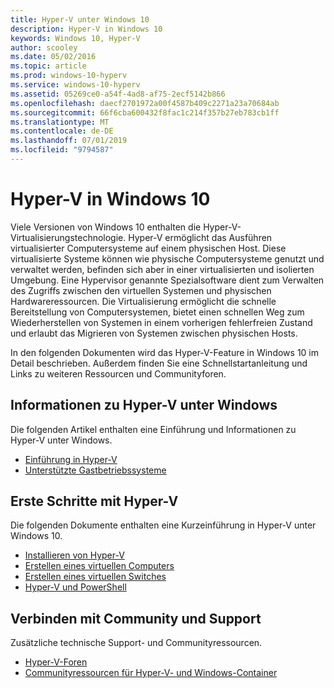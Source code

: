 ```yaml
---
title: Hyper-V unter Windows 10
description: Hyper-V in Windows 10
keywords: Windows 10, Hyper-V
author: scooley
ms.date: 05/02/2016
ms.topic: article
ms.prod: windows-10-hyperv
ms.service: windows-10-hyperv
ms.assetid: 05269ce0-a54f-4ad8-af75-2ecf5142b866
ms.openlocfilehash: daecf2701972a00f4587b409c2271a23a70684ab
ms.sourcegitcommit: 66f6cba600432f8fac1c214f357b27eb783cb1ff
ms.translationtype: MT
ms.contentlocale: de-DE
ms.lasthandoff: 07/01/2019
ms.locfileid: "9794587"
---
```

# <a name="hyper-v-on-windows-10"></a>Hyper-V in Windows 10 

Viele Versionen von Windows 10 enthalten die Hyper-V-Virtualisierungstechnologie. Hyper-V ermöglicht das Ausführen virtualisierter Computersysteme auf einem physischen Host. Diese virtualisierte Systeme können wie physische Computersysteme genutzt und verwaltet werden, befinden sich aber in einer virtualisierten und isolierten Umgebung. Eine Hypervisor genannte Spezialsoftware dient zum Verwalten des Zugriffs zwischen den virtuellen Systemen und physischen Hardwareressourcen. Die Virtualisierung ermöglicht die schnelle Bereitstellung von Computersystemen, bietet einen schnellen Weg zum Wiederherstellen von Systemen in einem vorherigen fehlerfreien Zustand und erlaubt das Migrieren von Systemen zwischen physischen Hosts.

In den folgenden Dokumenten wird das Hyper-V-Feature in Windows 10 im Detail beschrieben. Außerdem finden Sie eine Schnellstartanleitung und Links zu weiteren Ressourcen und Communityforen. 

## <a name="about-hyper-v-on-windows"></a>Informationen zu Hyper-V unter Windows
Die folgenden Artikel enthalten eine Einführung und Informationen zu Hyper-V unter Windows.

* [Einführung in Hyper-V](./about/index.md)
* [Unterstützte Gastbetriebssysteme](about\supported-guest-os.md)

## <a name="get-started-with-hyper-v"></a>Erste Schritte mit Hyper-V
Die folgenden Dokumente enthalten eine Kurzeinführung in Hyper-V unter Windows 10.

* [Installieren von Hyper-V](quick-start\enable-hyper-v.md)
* [Erstellen eines virtuellen Computers](quick-start\create-virtual-machine.md)
* [Erstellen eines virtuellen Switches](quick-start\connect-to-network.md)
* [Hyper-V und PowerShell](quick-start\try-hyper-v-powershell.md)

## <a name="connect-with-community-and-support"></a>Verbinden mit Community und Support
Zusätzliche technische Support- und Communityressourcen.

* [Hyper-V-Foren](https://social.technet.microsoft.com/Forums/windowsserver/home?forum=winserverhyperv)
* [Communityressourcen für Hyper-V- und Windows-Container](/virtualization/community/index.md)
